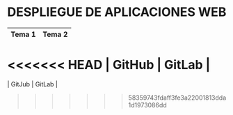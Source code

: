 # DESPLIEGUE DE APLICACIONES WEB

| Tema 1 | Tema 2 |
| -------- | --------- |
<<<<<<< HEAD
| GitHub | GitLab |
=======
| GitJub | GitLab |
>>>>>>> 58359743fdaff3fe3a22001813dda1d1973086dd
